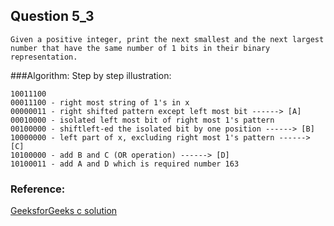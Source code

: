  ## Question 5_3
 ```
 Given a positive integer, print the next smallest and the next largest number that have the same number of 1 bits in their binary representation.

```

###Algorithm:
Step by step illustration:
```
10011100
00011100 - right most string of 1's in x
00000011 - right shifted pattern except left most bit ------> [A]
00010000 - isolated left most bit of right most 1's pattern
00100000 - shiftleft-ed the isolated bit by one position ------> [B]
10000000 - left part of x, excluding right most 1's pattern ------> [C]
10100000 - add B and C (OR operation) ------> [D]
10100011 - add A and D which is required number 163
```

### Reference:

[GeeksforGeeks c solution](http://www.geeksforgeeks.org/next-higher-number-with-same-number-of-set-bits/)